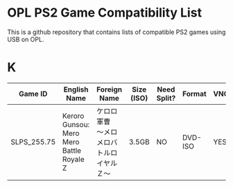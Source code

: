# OPL PS2 Game Compatibility List
This is a github repository that contains lists of compatible PS2 games using USB on OPL.


# K
| Game ID     | English Name | Foreign Name | Size (ISO) | Need Split? | Format | VNC | IGR | PADEMU | GSM | Compatible? | Console | Reporter | Notes |
| --- | --- | --- | --- | --- | ---  | ---  | --- | --- | --- | --- | --- | --- | --- |
| SLPS_255.75 | Keroro Gunsou: Mero Mero Battle Royale Z | ケロロ軍曹　～メロメロバトルロイヤルＺ～ | 3.5GB | NO | DVD-ISO | YES | YES | UNTESTED | GSM | YES | Any Model | Colton Silva | No problem whatsoever with framerate and videos
